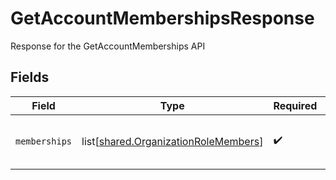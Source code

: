 # GetAccountMembershipsResponse

Response for the GetAccountMemberships API


## Fields

| Field                                                                                      | Type                                                                                       | Required                                                                                   | Description                                                                                |
| ------------------------------------------------------------------------------------------ | ------------------------------------------------------------------------------------------ | ------------------------------------------------------------------------------------------ | ------------------------------------------------------------------------------------------ |
| `memberships`                                                                              | list[[shared.OrganizationRoleMembers](undefined/models/shared/organizationrolemembers.md)] | :heavy_check_mark:                                                                         | A list of memberships in the account                                                       |
